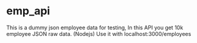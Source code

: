 # emp_api
This is a dummy json employee data for testing, In this API you get 10k employee JSON raw data. (Nodejs)
Use it with localhost:3000/employees
